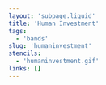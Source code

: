```yaml
---
layout: 'subpage.liquid'
title: 'Human Investment'
tags:
  - 'bands'
slug: 'humaninvestment'
stencils:
  - 'humaninvestment.gif'
links: []
---
```


